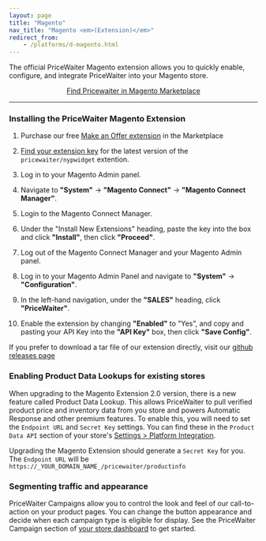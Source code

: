 ```yaml
---
layout: page
title: "Magento"
nav_title: "Magento <em>(Extension)</em>"
redirect_from:
    - /platforms/d-magento.html
---
```


The official PriceWaiter Magento extension allows you to quickly enable, configure, and integrate PriceWaiter into your Magento store.

<center>
    <a class="btn btn-primary btn-outline btn-lg" href="https://marketplace.magento.com/pricewaiter-nypwidget.html" target="_blank">Find Pricewaiter in Magento Marketplace</a><br />
</center>

* * *

### Installing the PriceWaiter Magento Extension

1. Purchase our free [Make an Offer extension](https://marketplace.magento.com/pricewaiter-nypwidget.html) in the Marketplace
1. [Find your extension key](https://marketplace.magento.com/customer/accessKeys/) for the latest version of the `pricewaiter/nypwidget` extention.

2. Log in to your Magento Admin panel.
3. Navigate to __"System"__ -> __"Magento Connect"__ -> __"Magento Connect Manager"__.
4. Login to the Magento Connect Manager.
5. Under the "Install New Extensions" heading, paste the key into the box and click __"Install"__, then click __"Proceed"__.
6. Log out of the Magento Connect Manager and your Magento Admin panel.
7. Log in to your Magento Admin Panel and navigate to __"System"__ -> __"Configuration"__.
8. In the left-hand navigation, under the __"SALES"__ heading, click __"PriceWaiter"__.
9. Enable the extension by changing __"Enabled"__ to "Yes", and copy and pasting your API Key into the __"API Key"__ box, then click __"Save Config"__.

If you prefer to download a tar file of our extension directly, visit our [github releases page](https://github.com/pricewaiter/magento/releases)

### Enabling Product Data Lookups for existing stores

When upgrading to the Magento Extension 2.0 version, there is a new feature called Product Data Lookup. This allows PriceWaiter to pull verified product price and inventory data from you store and powers Automatic Response and other premium features. To enable this, you will need to set the `Endpoint URL` and `Secret Key` settings. You can find these in the `Product Data API` section of your store's [Settings > Platform Integration](https://retailer.pricewaiter.com/).

Upgrading the Magento Extension should generate a `Secret Key` for you. The `Endpoint URL` will be `https://_YOUR_DOMAIN_NAME_/pricewaiter/productinfo`

### Segmenting traffic and appearance

PriceWaiter Campaigns allow you to control the look and feel of our call-to-action on your product pages. You can change the button appearance and decide when each campaign type is eligible for display. See the PriceWaiter Campaign section of [your store dashboard](https://retailer.pricewaiter.com/) to get started.
